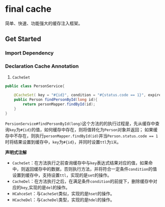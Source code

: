 # final cache

简单、快速、功能强大的缓存注入框架。

## Get Started

### Import Dependency

### Declaration Cache Annotation

1. `CacheSet`

```java
public class PersonService{
    
    @CacheSet( key = "#{id}", condition = "#{status.code == 1}", expired="1",timeUnit=TimeUnit.DAYS)
    public Person findPersonById(long id){
        return personMapper.findById(id);
    }
}
```

`PersionService#findPersonById(long)`这个方法的的执行过程是，先从缓存中查询`key`为`#{id}`的值，如何缓存中存在，则将值转化为`Person`对象并返回；
如果缓存中不存在，则执行`personMapper.findById(id)`并当`Person.status.code == 1`时将结果设置到缓存中，`key`为`#{id}`，并同时设置`ttl`为`1天`。


**声明式注解**

* `CacheSet`：在方法执行之前查询缓存中与`key`表达式结果对应的值，如果命中，则返回缓存中的数据，否则执行方法，并将符合一定条件`condition`的值设置到缓存中，支持设置`ttl`，实现的是`set`的操作。
* `CacheDel`：在方法执行之后，在满足条件`condition`的前提下，删除缓存中对应的`key`,实现的是`del`的操作。
* `HCahceSet`：与`CacheSet`类似，实现的是`hset`的操作。
* `HCacheDel`：与`CacheDel`类型，实现的是`hdel`的操作。